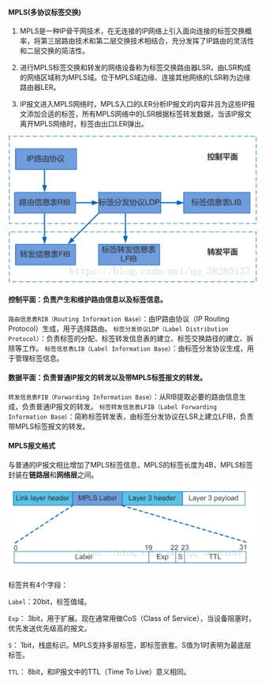 #### MPLS(多协议标签交换)

1. MPLS是一种IP骨干网技术，在无连接的IP网络上引入面向连接的标签交换概率，将第三层路由技术和第二层交换技术相结合，充分发挥了IP路由的灵活性和二层交换的简洁性。

2. 进行MPLS标签交换和转发的网络设备称为标签交换路由器LSR，由LSR构成的网络区域称为MPLS域。位于MPLS域边缘、连接其他网络的LSR称为边缘路由器LER。

3. IP报文进入MPLS网络时，MPLS入口的LER分析IP报文的内容并且为这些IP报文添加合适的标签，所有MPLS网络中的LSR根据标签转发数据，当该IP报文离开MPLS网络时，标签由出口LER弹出。

![image](../pictures/image-20191210102918699.png)

#### 控制平面：负责产生和维护路由信息以及标签信息。

`路由信息表RIB（Routing Information Base）`：由IP路由协议（IP Routing Protocol）生成，用于选择路由。
`标签分发协议LDP（Label Distribution Protocol）`：负责标签的分配、标签转发信息表的建立、标签交换路径的建立、拆除等工作。
`标签信息表LIB（Label Information Base）`：由标签分发协议生成，用于管理标签信息。

#### 数据平面：负责普通IP报文的转发以及带MPLS标签报文的转发。

`转发信息表FIB（Forwarding Information Base）`：从RIB提取必要的路由信息生成，负责普通IP报文的转发。
`标签转发信息表LFIB（Label Forwarding Information Base）`：简称标签转发表，由标签分发协议在LSR上建立LFIB，负责带MPLS标签报文的转发。

#### MPLS报文格式

与普通的IP报文相比增加了MPLS标签信息，MPLS的标签长度为4B，MPLS标签封装在**链路层**和**网络层**之间。

![image](../pictures/mpls.png)

标签共有4个字段：

`Label`：20bit，标签值域。

`Exp`：    3bit，用于扩展。现在通常用做CoS（Class of Service），当设备阻塞时，优先发送优先级高的报文。

`S`：        1bit，栈底标识。MPLS支持多层标签，即标签嵌套。S值为1时表明为最底层标签。

`TTL`：    8bit，和IP报文中的TTL（Time To Live）意义相同。